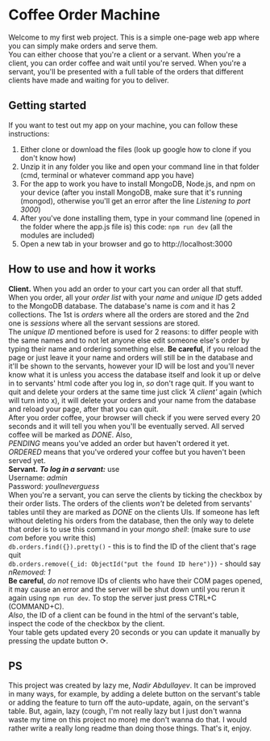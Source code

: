 # Coffee Order Machine #
Welcome to my first web project. This is a simple one-page web app where you can simply make orders and serve them.  
You can either choose that you're a client or a servant. When you're a client, you can order coffee and wait until you're served. When you're a servant, you'll be presented with a full table of the orders that different clients have made and waiting for you to deliver.

## Getting started ##
If you want to test out my app on your machine, you can follow these instructions:
1. Either clone or download the files (look up google how to clone if you don't know how)
2. Unzip it in any folder you like and open your command line in that folder (cmd, terminal or whatever command app you have)
3. For the app to work you have to install MongoDB, Node.js, and npm on your device (after you install MongoDB, make sure that it's running (mongod), otherwise you'll get an error after the line *Listening to port 3000*)
4. After you've done installing them, type in your command line (opened in the folder where the app.js file is) this code: `npm run dev` (all the modules are included)
5. Open a new tab in your browser and go to http://localhost:3000

## How to use and how it works ##
**Client.** When you add an order to your cart you can order all that stuff. When you order, all your *order list* with your *name* and *unique ID* gets added to the MongoDB database. The database's name is *com* and it has 2 collections. The 1st is *orders* where all the orders are stored and the 2nd one is *sessions* where all the servant sessions are stored.  
The *unique ID* mentioned before is used for 2 reasons: to differ people with the same names and to not let anyone else edit someone else's order by typing their name and ordering something else. **Be careful**, if you reload the page or just leave it your name and orders will still be in the database and it'll be shown to the servants, however your ID will be lost and you'll never know what it is unless you access the database itself and look it up or delve in to servants' html code after you log in, *so* don't rage quit. If you want to quit and delete your orders at the same time just click *'A client'* again (which will turn into x), it will delete your orders and your name from the database and reload your page, after that you can quit.  
After you order coffee, your browser will check if you were served every 20 seconds and it will tell you when you'll be eventually served. All served coffee will be marked as *DONE*. Also,  
*PENDING* means you've added an order but haven't ordered it yet.  
*ORDERED* means that you've ordered your coffee but you haven't been served yet.  
**Servant.** ***To log in a servant:*** use  
Username: *admin*  
Password: *youllneverguess*  
When you're a servant, you can serve the clients by ticking the checkbox by their order lists. The orders of the clients *won't* be deleted from servants' tables until they are marked as *DONE* on the clients UIs. If someone has left without deleting his orders from the database, then the only way to delete that order is to use this command in your *mongo shell*: (make sure to *use com* before you write this)  
`db.orders.find({}).pretty()` - this is to find the ID of the client that's rage quit  
`db.orders.remove({_id: ObjectId("put the found ID here")})` - should say *nRemoved: 1*  
**Be careful**, *do not* remove IDs of clients who have their COM pages opened, it may cause an error and the server will be shut down until you rerun it again using `npm run dev`. To stop the server just press CTRL+C (COMMAND+C).  
*Also*, the ID of a client can be found in the html of the servant's table, inspect the code of the checkbox by the client.  
Your table gets updated every 20 seconds or you can update it manually by pressing the update button ⟳.

## PS ##
This project was created by lazy me, *Nadir Abdullayev*. It can be improved in many ways, for example, by adding a delete button on the servant's table or adding the feature to turn off the auto-update, again, on the servant's table. But, again, lazy (cough, I'm not really lazy but I just don't wanna waste my time on this project no more) me don't wanna do that. I would rather write a really long readme than doing those things. That's it, enjoy.
